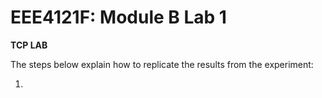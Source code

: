 # EEE4121F: Module B Lab 1
**TCP LAB**

The steps below explain how to replicate the results from the experiment:

1. 


